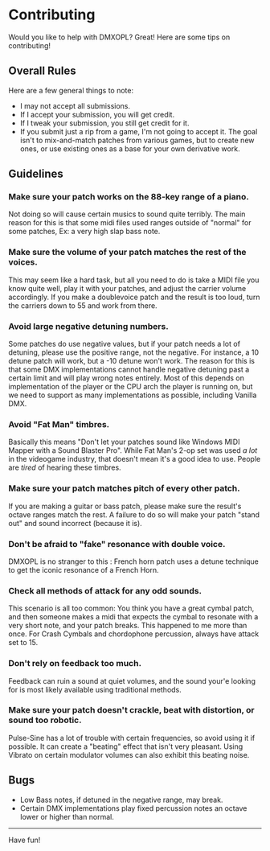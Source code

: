 # Contributing

Would you like to help with DMXOPL? Great! Here are some tips on contributing!

## Overall Rules

Here are a few general things to note:

* I may not accept all submissions.
* If I accept your submission, you will get credit.
* If I tweak your submission, you still get credit for it.
* If you submit just a rip from a game, I'm not going to accept it. The goal isn't to mix-and-match patches from various games, but to create new ones, or use existing ones as a base for your own derivative work.

## Guidelines

### Make sure your patch works on the 88-key range of a piano.

Not doing so will cause certain musics to sound quite terribly. The main reason for this is that some midi files used ranges outside of "normal" for some patches, Ex: a very high slap bass note.

### Make sure the volume of your patch matches the rest of the voices.

This may seem like a hard task, but all you need to do is take a MIDI file you know quite well, play it with your patches, and adjust the carrier volume accordingly. If you make a doublevoice patch and the result is too loud, turn the carriers down to 55 and work from there.

### Avoid large negative detuning numbers.

Some patches do use negative values, but if your patch needs a lot of detuning, please use the positive range, not the negative. For instance, a 10 detune patch will work, but a -10 detune won't work. The reason for this is that some DMX implementations cannot handle negative detuning past a certain limit and will play wrong notes entirely. Most of this depends on implementation of the player or the CPU arch the player is running on, but we need to support as many implementations as possible, including Vanilla DMX.

### Avoid "Fat Man" timbres.

Basically this means "Don't let your patches sound like Windows MIDI Mapper with a Sound Blaster Pro". While Fat Man's 2-op set was used *a lot* in the videogame industry, that doesn't mean it's a good idea to use. People are *tired* of hearing these timbres.

### Make sure your patch matches pitch of every other patch.

If you are making a guitar or bass patch, please make sure the result's octave ranges match the rest. A failure to do so will make your patch "stand out" and sound incorrect (because it is).

### Don't be afraid to "fake" resonance with double voice.

DMXOPL is no stranger to this : French horn patch uses a detune technique to get the iconic resonance of a French Horn.

### Check all methods of attack for any odd sounds.

This scenario is all too common: You think you have a great cymbal patch, and then someone makes a midi that expects the cymbal to resonate with a very short note, and your patch breaks. This happened to me more than once. For Crash Cymbals and chordophone percussion, always have attack set to 15.

### Don't rely on feedback too much.

Feedback can ruin a sound at quiet volumes, and the sound your'e looking for is most likely available using traditional methods.

### Make sure your patch doesn't crackle, beat with distortion, or sound too robotic.

Pulse-Sine has a lot of trouble with certain frequencies, so avoid using it if possible. It can create a "beating" effect that isn't very pleasant. Using Vibrato on certain modulator volumes can also exhibit this beating noise.

## Bugs

* Low Bass notes, if detuned in the negative range, may break.
* Certain DMX implementations play fixed percussion notes an octave lower or higher than normal.

----
Have fun!

